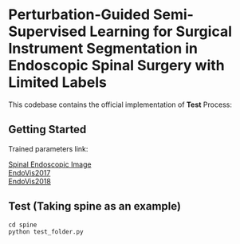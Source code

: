# Perturbation-Guided Semi-Supervised Learning for Surgical Instrument Segmentation in Endoscopic Spinal Surgery with Limited Labels

This codebase contains the official implementation of **Test** Process:

## Getting Started

Trained parameters link:  

[Spinal Endoscopic Image](https://drive.google.com/file/d/1eIWbX5Dw2LeBJ5JSJijF_WF58ZPHT7vV/view?usp=sharing)  
[EndoVis2017](https://drive.google.com/file/d/1vfeKWUpx01ER_X40_HgbkPbpG1EoXvWF/view?usp=sharing)  
[EndoVis2018](https://drive.google.com/file/d/1q3hFvj-m0L_et5218qKe-cyRBUMoRPRI/view?usp=sharing)  

## Test (Taking spine as an example)
```console
cd spine
python test_folder.py
```
